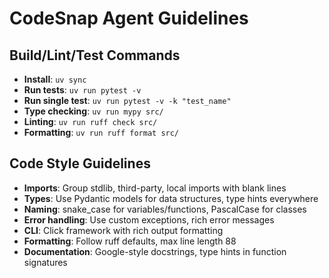 # CodeSnap Agent Guidelines

## Build/Lint/Test Commands
- **Install**: `uv sync`
- **Run tests**: `uv run pytest -v`
- **Run single test**: `uv run pytest -v -k "test_name"`
- **Type checking**: `uv run mypy src/`
- **Linting**: `uv run ruff check src/`
- **Formatting**: `uv run ruff format src/`

## Code Style Guidelines
- **Imports**: Group stdlib, third-party, local imports with blank lines
- **Types**: Use Pydantic models for data structures, type hints everywhere
- **Naming**: snake_case for variables/functions, PascalCase for classes
- **Error handling**: Use custom exceptions, rich error messages
- **CLI**: Click framework with rich output formatting
- **Formatting**: Follow ruff defaults, max line length 88
- **Documentation**: Google-style docstrings, type hints in function signatures
